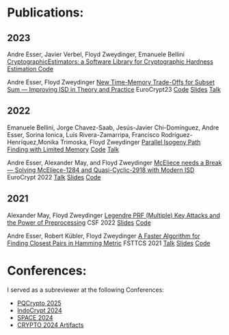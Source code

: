 # Publications:

## 2023
Andre Esser, Javier Verbel, Floyd Zweydinger, Emanuele Bellini
[CryptographicEstimators: a Software Library for Cryptographic Hardness Estimation ](https://eprint.iacr.org/2023/589) [Code](https://github.com/Crypto-TII/CryptographicEstimators)

Andre Esser, Floyd Zweydinger
[New Time-Memory Trade-Offs for Subset Sum — Improving ISD in Theory and Practice](https://eprint.iacr.org/2022/1329) EuroCrypt23 [Code](https://github.com/FloydZ/decoding) [Slides](https://informatik.rub.de/wp-content/uploads/2023/05/talk.pdf) [Talk](https://www.youtube.com/watch?v=L01SOhpSvlA)

## 2022

Emanuele Bellini, Jorge Chavez-Saab, Jesús-Javier Chi-Domínguez, Andre Esser, Sorina Ionica, Luis Rivera-Zamarripa, Francisco Rodríguez-Henríquez,Monika Trimoska, Floyd Zweydinger
[Parallel Isogeny Path Finding with Limited Memory](https://eprint.iacr.org/2022/1464) [Code](https://github.com/TheSIPFDTeam/SIPFD) [Talk](https://www.youtube.com/watch?v=0ycz9MQquZw&list=PL1aGzrAyzO_D-3uKJAxo_080dCLf2NZle&index=10)

Andre Esser, Alexander May, and Floyd Zweydinger
[McEliece needs a Break — Solving McEliece-1284 and Quasi-Cyclic-2918 with Modern ISD](https://eprint.iacr.org/2021/1634) EuroCrypt 2022 [Talk](https://www.youtube.com/watch?v=nkRpkf4efuE) [Slides](https://informatik.rub.de/wp-content/uploads/2022/10/Slides.pdf) [Code](https://github.com/FloydZ/decoding)

## 2021
Alexander May, Floyd Zweydinger
[Legendre PRF (Multiple) Key Attacks and the Power of Preprocessing](https://eprint.iacr.org/2021/645) CSF 2022 [Slides](https://informatik.rub.de/wp-content/uploads/2022/10/Slides-1.pdf) [Code](https://github.com/FloydZ/prep-legendre)

Andre Esser, Robert Kübler, Floyd Zweydinger
[A Faster Algorithm for Finding Closest Pairs in Hamming Metric](https://arxiv.org/abs/2102.02597) FSTTCS 2021 [Talk](https://www.youtube.com/watch?v=yit-XdpXw04) [Slides](https://informatik.rub.de/wp-content/uploads/2022/10/Slides-2.pdf) [Code](https://github.com/FloydZ/NNAlgorithm)

# Conferences:

I served as a subreviewer at the following Conferences:
- [PQCrypto 2025](https://pqcrypto2025.iis.sinica.edu.tw/)
- [IndoCrypt 2024](https://setsindia.in/indocrypt2024/indocrypt)
- [SPACE 2024](https://space2024.cse.iitk.ac.in/)
- [CRYPTO 2024 Artifacts](https://crypto.iacr.org/2024/callforartifacts.php)
